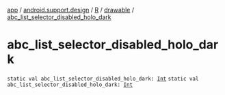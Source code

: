 [app](../../../index.md) / [android.support.design](../../index.md) / [R](../index.md) / [drawable](index.md) / [abc_list_selector_disabled_holo_dark](.)

# abc_list_selector_disabled_holo_dark

`static val abc_list_selector_disabled_holo_dark: `[`Int`](https://kotlinlang.org/api/latest/jvm/stdlib/kotlin/-int/index.html)
`static val abc_list_selector_disabled_holo_dark: `[`Int`](https://kotlinlang.org/api/latest/jvm/stdlib/kotlin/-int/index.html)